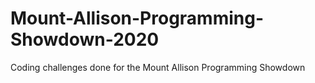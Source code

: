 # Mount-Allison-Programming-Showdown-2020
Coding challenges done for the Mount Allison Programming Showdown 
